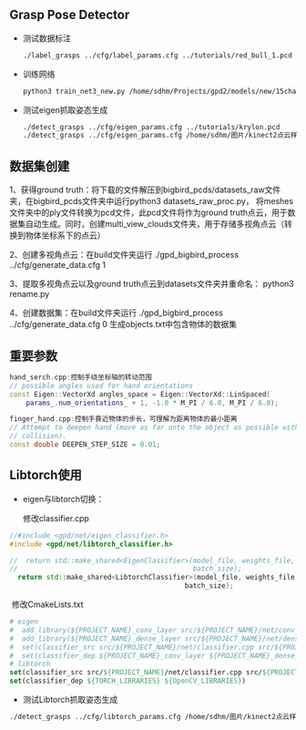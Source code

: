 ## Grasp Pose Detector

- 测试数据标注

  ```bash
  ./label_grasps ../cfg/label_params.cfg ../tutorials/red_bull_1.pcd ../tutorials/red_bull_gt.pcd
  ```

- 训练网络

  ```bash
  python3 train_net3_new.py /home/sdhm/Projects/gpd2/models/new/15channels/train.h5 /home/sdhm/Projects/gpd2/models/new/15channels/4objects/test.h5 15
  ```

- 测试eigen抓取姿态生成

  ```bash
  ./detect_grasps ../cfg/eigen_params.cfg ../tutorials/krylon.pcd
  ./detect_grasps ../cfg/eigen_params.cfg /home/sdhm/图片/kinect2点云样本/0004_cloud.pcd
  ```



## 数据集创建

1、获得ground truth：将下载的文件解压到bigbird_pcds/datasets_raw文件夹，在bigbird_pcds文件夹中运行python3 datasets_raw_proc.py， 将meshes文件夹中的ply文件转换为pcd文件，此pcd文件将作为ground truth点云，用于数据集自动生成。同时，创建multi_view_clouds文件夹，用于存储多视角点云（转换到物体坐标系下的点云）

2、创建多视角点云：在build文件夹运行 ./gpd_bigbird_process ../cfg/generate_data.cfg 1

3、提取多视角点云以及ground truth点云到datasets文件夹并重命名： python3 rename.py

4、创建数据集：在build文件夹运行 ./gpd_bigbird_process ../cfg/generate_data.cfg 0  生成objects.txt中包含物体的数据集



## 重要参数

```c++
hand_serch.cpp:控制手绕坐标轴的转动范围
// possible angles used for hand orientations
const Eigen::VectorXd angles_space = Eigen::VectorXd::LinSpaced(
    params_.num_orientations_ + 1, -1.0 * M_PI / 6.0, M_PI / 6.0);
```

```c++
finger_hand.cpp:控制手靠近物体的步长，可理解为距离物体的最小距离
// Attempt to deepen hand (move as far onto the object as possible without
// collision).
const double DEEPEN_STEP_SIZE = 0.01;
```



## Libtorch使用

- eigen与libtorch切换：

  修改classifier.cpp

```C++
//#include <gpd/net/eigen_classifier.h>
#include <gpd/net/libtorch_classifier.h>

//  return std::make_shared<EigenClassifier>(model_file, weights_file, device,
//                                           batch_size);
  return std::make_shared<LibtorchClassifier>(model_file, weights_file, device,
                                           batch_size);
```

​	修改CmakeLists.txt

```cmake
# eigen
#  add_library(${PROJECT_NAME}_conv_layer src/${PROJECT_NAME}/net/conv_layer.cpp)
#  add_library(${PROJECT_NAME}_dense_layer src/${PROJECT_NAME}/net/dense_layer.cpp)
#  set(classifier_src src/${PROJECT_NAME}/net/classifier.cpp src/${PROJECT_NAME}/net/eigen_classifier.cpp)
#  set(classifier_dep ${PROJECT_NAME}_conv_layer ${PROJECT_NAME}_dense_layer ${OpenCV_LIBRARIES})
# libtorch
set(classifier_src src/${PROJECT_NAME}/net/classifier.cpp src/${PROJECT_NAME}/net/libtorch_classifier.cpp)
set(classifier_dep ${TORCH_LIBRARIES} ${OpenCV_LIBRARIES})
```



- 测试Libtorch抓取姿态生成

```bash
./detect_grasps ../cfg/libtorch_params.cfg /home/sdhm/图片/kinect2点云样本/0004_cloud.pcd
```

